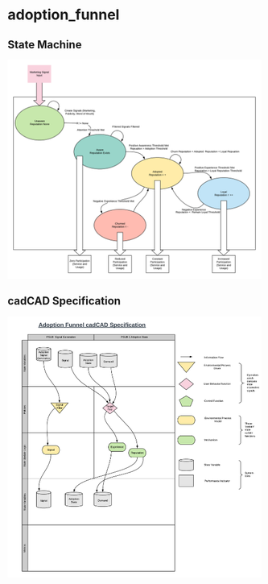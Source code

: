 # adoption_funnel

## State Machine
![State Machine](images/state_machine.png)


## cadCAD Specification
![cadCAD Specification](images/adoption_cadcad_spec.png)